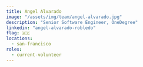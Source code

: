 ```yaml
---
title: Angel Alvarado
image: "/assets/img/team/angel-alvarado.jpg"
description: "Senior Software Engineer, OneDegree"
linkedin: "angel-alvarado-robledo"
flag: 🇲🇽
locations:
  - san-francisco
roles:
  - current-volunteer
---
```

